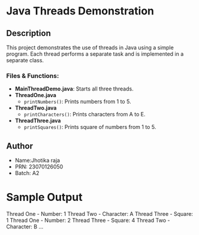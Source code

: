 # Java Threads Demonstration

## Description
This project demonstrates the use of threads in Java using a simple program. Each thread performs a separate task and is implemented in a separate class.

### Files & Functions:
- **MainThreadDemo.java**: Starts all three threads.
- **ThreadOne.java**
  - `printNumbers()`: Prints numbers from 1 to 5.
- **ThreadTwo.java**
  - `printCharacters()`: Prints characters from A to E.
- **ThreadThree.java**
  - `printSquares()`: Prints square of numbers from 1 to 5.

## Author
- Name:Jhotika raja
- PRN: 23070126050
- Batch: A2

# Sample Output
Thread One - Number: 1
Thread Two - Character: A
Thread Three - Square: 1
Thread One - Number: 2
Thread Three - Square: 4
Thread Two - Character: B
...
